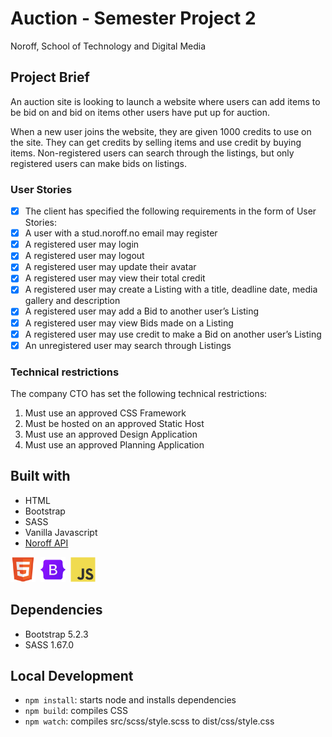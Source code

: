 # Auction - Semester Project 2

Noroff, School of Technology and Digital Media

## Project Brief

An auction site is looking to launch a website where users can add items to be bid on and bid on items other users have put up for auction.

When a new user joins the website, they are given 1000 credits to use on the site. They can get credits by selling items and use credit by buying items. Non-registered users can search through the listings, but only registered users can make bids on listings.

### User Stories

- [x] The client has specified the following requirements in the form of User Stories:
- [x] A user with a stud.noroff.no email may register
- [x] A registered user may login
- [x] A registered user may logout
- [x] A registered user may update their avatar
- [x] A registered user may view their total credit
- [x] A registered user may create a Listing with a title, deadline date, media gallery and description
- [x] A registered user may add a Bid to another user’s Listing
- [x] A registered user may view Bids made on a Listing
- [x] A registered user may use credit to make a Bid on another user’s Listing
- [x] An unregistered user may search through Listings

### Technical restrictions

The company CTO has set the following technical restrictions:

1. Must use an approved CSS Framework
1. Must be hosted on an approved Static Host
1. Must use an approved Design Application
1. Must use an approved Planning Application

## Built with

- HTML
- Bootstrap
- SASS
- Vanilla Javascript
- <a href="https://docs.noroff.dev/" target="_blank">Noroff API</a>

<div>
  <img src="https://github.com/devicons/devicon/blob/master/icons/html5/html5-original.svg" title="HTML5" alt="HTML" width="40" height="40"/>&nbsp;
  <img src="https://github.com/devicons/devicon/blob/master/icons/bootstrap/bootstrap-original.svg" title="Bootstrap5" alt="Bootstrap5" width="40" height="40"/>&nbsp;
  <img src="https://github.com/devicons/devicon/blob/master/icons/javascript/javascript-original.svg" title="JavaScript" alt="JavaScript" width="40" height="40"/>&nbsp;
</div>

## Dependencies

- Bootstrap 5.2.3
- SASS 1.67.0

## Local Development

- `npm install`: starts node and installs dependencies
- `npm build`: compiles CSS
- `npm watch`: compiles src/scss/style.scss to dist/css/style.css
